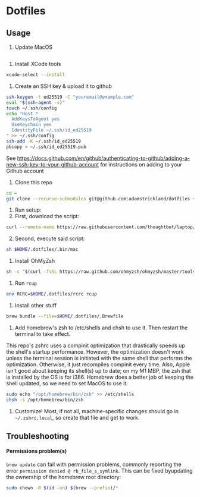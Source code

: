 # Dotfiles

## Usage

1. Update MacOS

  ```sh
  
  ```

1. Install XCode tools

  ```sh
  xcode-select --install
  ```

1. Create an SSH key & upload it to github

  ```sh
  ssh-keygen -t ed25519 -C "youremail@example.com"
  eval "$(ssh-agent -s)"
  touch ~/.ssh/config
  echo "Host *
    AddKeysToAgent yes
    UseKeychain yes
    IdentityFile ~/.ssh/id_ed25519
  " >> ~/.ssh/config
  ssh-add -K ~/.ssh/id_ed25519
  pbcopy < ~/.ssh/id_ed25519.pub
  ```

  See https://docs.github.com/en/github/authenticating-to-github/adding-a-new-ssh-key-to-your-github-account for instructions on adding to your Github account

1. Clone this repo

  ```sh
  cd ~
  git clone --recurse-submodules git@github.com:adamstrickland/dotfiles ~/.dotfiles
  ```

1. Run setup:
  1. First, download the script:

  ```sh
  curl --remote-name https://raw.githubusercontent.com/thoughtbot/laptop/master/mac > $HOME/.dotfiles/.bin/mac
  ```

  2. Second, execute said script:

  ```sh
  sh $HOME/.dotfiles/.bin/mac
  ```

1. Install OhMyZsh

  ```sh
  sh -c "$(curl -fsSL https://raw.github.com/ohmyzsh/ohmyzsh/master/tools/install.sh)"
  ```

1. Run `rcup`

  ```sh
  env RCRC=$HOME/.dotfiles/rcrc rcup
  ```

1. Install other stuff

  ```sh
  brew bundle --file=$HOME/.dotfiles/.Brewfile
  ```

1. Add homebrew's zsh to /etc/shells and chsh to use it. Then restart the
   terminal to take effect.

  This repo's zshrc uses a compinit optimization that drastically speeds up the
  shell's startup performance. However, the optimization doesn't work unless
  the terminal session is initiated with the same shell that performs the
  optimization. Otherwise, it just recompiles compinit every time. Also, Apple
  isn't good about keeping its shell(s) up to date; on my M1 MBP, the zsh that
  is installed by the OS is for i386. Homebrew does a better job of keeping the
  shell updated, so we need to set MacOS to use it:

  ```sh
  sudo echo "/opt/homebrew/bin/zsh" >> /etc/shells
  chsh -s /opt/homebrew/bin/zsh
  ```

1. Customize! Most, if not all, machine-specific changes should go in
   `~/.zshrc.local`, so create that file and get to work.

## Troubleshooting

#### Permissions problem(s)

`brew update` can fail with permission problems, commonly reporting the error `permission denied @ rb_file_s_symlink`.  This can be fixed byupdating the ownership of the homebrew root directory:

```sh
sudo chown -R $(id -un) $(brew --prefix)/*
```
